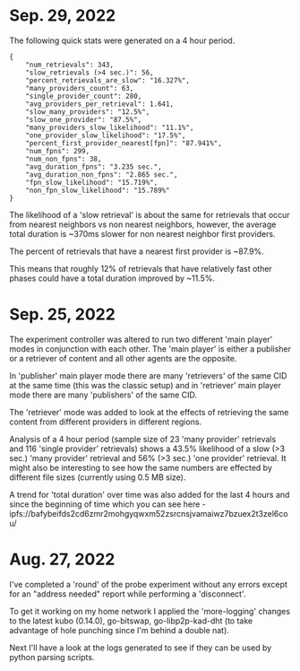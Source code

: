 # Sep. 29, 2022

The following quick stats were generated on a 4 hour period.

```
{
    "num_retrievals": 343,
    "slow_retrievals (>4 sec.)": 56,
    "percent_retrievals_are_slow": "16.327%",
    "many_providers_count": 63,
    "single_provider_count": 280,
    "avg_providers_per_retrieval": 1.641,
    "slow_many_providers": "12.5%",
    "slow_one_provider": "87.5%",
    "many_providers_slow_likelihood": "11.1%",
    "one_provider_slow_likelihood": "17.5%",
    "percent_first_provider_nearest[fpn]": "87.941%",
    "num_fpns": 299,
    "num_non_fpns": 38,
    "avg_duration_fpns": "3.235 sec.",
    "avg_duration_non_fpns": "2.865 sec.",
    "fpn_slow_likelihood": "15.719%",
    "non_fpn_slow_likelihood": "15.789%"
}
```

The likelihood of a 'slow retrieval' is about the same for retrievals that occur from nearest neighbors vs non nearest neighbors, however, the average total duration is ~370ms slower for non nearest neighbor first providers.

The percent of retrievals that have a nearest first provider is ~87.9%.

This means that roughly 12% of retrievals that have relatively fast other phases could have a total duration improved by ~11.5%.

# Sep. 25, 2022

The experiment controller was altered to run two different 'main player' modes in conjunction with each other.  The 'main player' is either a publisher or a retriever of content and all other agents are the opposite.

In 'publisher' main player mode there are many 'retrievers' of the same CID at the same time (this was the classic setup) and in 'retriever' main player mode there are many 'publishers' of the same CID.

The 'retriever' mode was added to look at the effects of retrieving the same content from different providers in different regions.

Analysis of a 4 hour period (sample size of 23 'many provider' retrievals and 116 'single provider' retrievals) shows a 43.5% likelihood of a slow (>3 sec.) 'many provider' retrieval and 56% (>3 sec.) 'one provider' retrieval.  It might also be interesting to see how the same numbers are effected by different file sizes (currently using 0.5 MB size).

A trend for 'total duration' over time was also added for the last 4 hours and since the beginning of time which you can see here - ipfs://bafybeifds2cd6zmr2mohgyqwxm52zsrcnsjvamaiwz7bzuex2t3zel6cou/


# Aug. 27, 2022

I've completed a 'round' of the probe experiment without any errors except for an "address needed" report while performing a 'disconnect'.  

To get it working on my home network I applied the 'more-logging' changes to the latest kubo (0.14.0), go-bitswap, go-libp2p-kad-dht (to take advantage of hole punching since I'm behind a double nat).

Next I'll have a look at the logs generated to see if they can be used by python parsing scripts.



